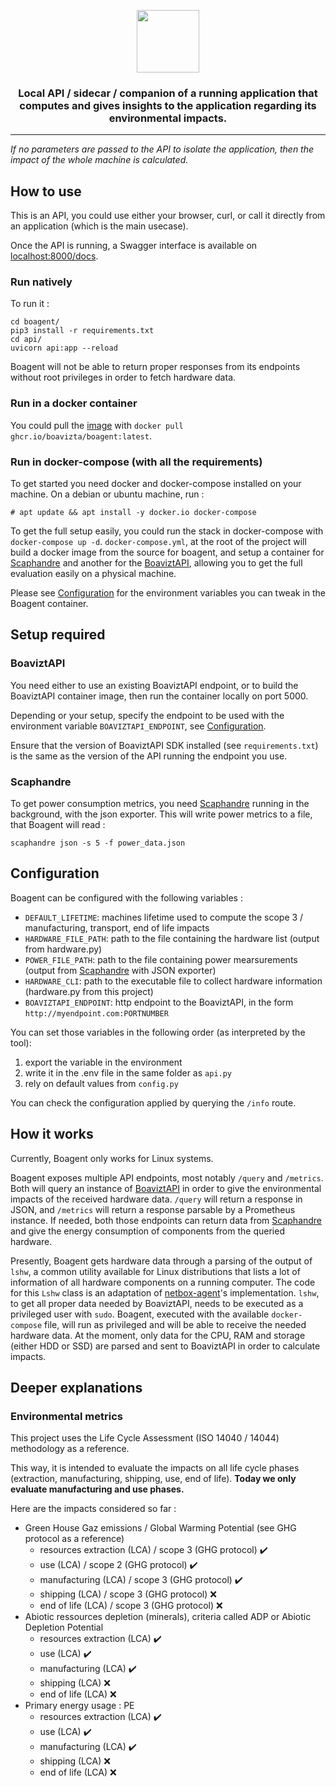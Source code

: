 <p align="center">
    <img src="https://github.com/Boavizta/boagent/blob/main/boagent_color.svg" height="100">
</p>
<h3 align="center">
  Local API / sidecar / companion of a running application that computes and gives insights to the application regarding its environmental impacts.
</h3>

---

_If no parameters are passed to the API to isolate the application, then the impact of the whole machine is calculated._

## How to use

This is an API, you could use either your browser, curl, or call it directly from an application (which is the main usecase).

Once the API is running, a Swagger interface is available on [localhost:8000/docs](http://localhost:8000/docs).

### Run natively

To run it :

```
cd boagent/
pip3 install -r requirements.txt
cd api/
uvicorn api:app --reload
```

Boagent will not be able to return proper responses from its endpoints without root privileges in order to fetch hardware data.

### Run in a docker container

You could pull the [image](https://github.com/Boavizta/boagent/pkgs/container/boagent) with `docker pull ghcr.io/boavizta/boagent:latest`.

### Run in docker-compose (with all the requirements)

To get started you need docker and docker-compose installed on your machine. On a debian or ubuntu machine, run :

    # apt update && apt install -y docker.io docker-compose

To get the full setup easily, you could run the stack in docker-compose with `docker-compose up -d`. `docker-compose.yml`, at the root of the project will build a docker image from the source for boagent, and setup a container for [Scaphandre](#Scaphandre) and another for the [BoaviztAPI](#BoaviztAPI), allowing you to get the full evaluation easily on a physical machine.

Please see [Configuration](#Configuration) for the environment variables you can tweak in the Boagent container.

## Setup required

### BoaviztAPI

You need either to use an existing BoaviztAPI endpoint, or to build the BoaviztAPI container image, then run the container locally on port 5000.

Depending or your setup, specify the endpoint to be used with the environment variable `BOAVIZTAPI_ENDPOINT`, see [Configuration](#Configuration).

Ensure that the version of BoaviztAPI SDK installed (see `requirements.txt`) is the same as the version of the API running the endpoint you use.

### Scaphandre

To get power consumption metrics, you need [Scaphandre](https://github.com/hubblo-org/scaphandre) running in the background, with the json exporter. This will write power metrics to a file, that Boagent will read :

```
scaphandre json -s 5 -f power_data.json
```

## Configuration

Boagent can be configured with the following variables :

- `DEFAULT_LIFETIME`: machines lifetime used to compute the scope 3 / manufacturing, transport, end of life impacts
- `HARDWARE_FILE_PATH`: path to the file containing the hardware list (output from hardware.py)
- `POWER_FILE_PATH`: path to the file containing power mearsurements (output from [Scaphandre](https://github.com/hubblo-org/scaphandre) with JSON exporter)
- `HARDWARE_CLI`: path to the executable file to collect hardware information (hardware.py from this project)
- `BOAVIZTAPI_ENDPOINT`: http endpoint to the BoaviztAPI, in the form `http://myendpoint.com:PORTNUMBER`

You can set those variables in the following order (as interpreted by the tool):

1. export the variable in the environment
2. write it in the .env file in the same folder as `api.py`
3. rely on default values from `config.py`

You can check the configuration applied by querying the `/info` route.

## How it works

Currently, Boagent only works for Linux systems.

Boagent exposes multiple API endpoints, most notably `/query` and `/metrics`. Both will query an instance of [BoaviztAPI](https://doc.api.boavizta.org/) in order to give the environmental impacts
of the received hardware data. `/query` will return a response in JSON, and `/metrics` will return a response parsable by a Prometheus instance. If needed, both those
endpoints can return data from [Scaphandre](https://github.com/hubblo-org/scaphandre/) and give the energy consumption of components from the queried hardware.

Presently, Boagent gets hardware data through a parsing of the output of `lshw`, a common utility available for Linux distributions that lists a lot of information of all
hardware components on a running computer. The code for this `Lshw` class is an adaptation of [netbox-agent](https://github.com/Solvik/netbox-agent)'s implementation.
`lshw`, to get all proper data needed by BoaviztAPI, needs to be executed as a privileged user with `sudo`. Boagent, executed with the available `docker-compose` file,
will run as privileged and will be able to receive the needed hardware data. At the moment, only data for the CPU, RAM and storage (either HDD or SSD) are parsed and sent to BoaviztAPI
in order to calculate impacts.

## Deeper explanations

### Environmental metrics

This project uses the Life Cycle Assessment (ISO 14040 / 14044) methodology as a reference.

This way, it is intended to evaluate the impacts on all life cycle phases (extraction, manufacturing, shipping, use, end of life). **Today we only evaluate manufacturing and use phases.**

Here are the impacts considered so far :

- Green House Gaz emissions / Global Warming Potential (see GHG protocol as a reference)
    - resources extraction (LCA) / scope 3 (GHG protocol) ✔️
    - use (LCA) / scope 2 (GHG protocol) ✔️
    - manufacturing (LCA) / scope 3 (GHG protocol) ✔️
    - shipping (LCA) / scope 3 (GHG protocol) ❌
    - end of life (LCA) / scope 3 (GHG protocol) ❌
- Abiotic ressources depletion (minerals), criteria called ADP or Abiotic Depletion Potential
    - resources extraction (LCA) ✔️
    - use (LCA) ✔️
    - manufacturing (LCA) ✔️
    - shipping (LCA) ❌
    - end of life (LCA) ❌
- Primary energy usage : PE
    - resources extraction (LCA) ✔️
    - use (LCA) ✔️
    - manufacturing (LCA) ✔️
    - shipping (LCA) ❌
    - end of life (LCA) ❌
